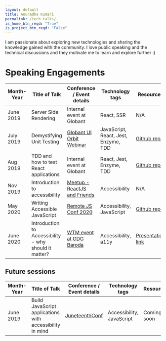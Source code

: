```yaml
---
layout: default
title: Anuradha Kumari
permalink: /tech_talks/
is_home_btn_reqd: "True"
is_project_btn_reqd: "False"
---
```


I am passionate about exploring new technologies and sharing the knowledge gained with the community.
I love public speaking and the technical discussions and they motivate me to learn and explore further :)

# Speaking Engagements

 
| Month-Year 	| Title of Talk                                         	| Conference / Event details                                                                         	| Technology tags                      	| Resources                                                                                                                 	|
|------------	|-------------------------------------------------------	|----------------------------------------------------------------------------------------------------	|--------------------------------------	|---------------------------------------------------------------------------------------------------------------------------	|
| June 2019  	| Server Side Rendering                                 	| Internal event at Globant                                                                          	| React, SSR                           	| N/A                                                                                                                       	|
| July 2019  	| Demystifying Unit Testing                             	| [Globant UI Orbit Webinar](https://www.meetup.com/Globant-UI-Engineering-Events/events/263164261/) 	| JavaScript, React, Jest, Enzyme, TDD 	| [Github repo](https://github.com/anuk79/UnitTestingReactUsingJestAndEnzyme)                                               	|
| Aug 2019   	| TDD and how to test React applications                	| Internal event at Globant                                                                          	| React, Jest, Enzyme, TDD             	| [Github repo](https://github.com/anuk79/CodeRealm_Testing)                                                                	|
| Nov 2019   	| Introduction to accessibility                         	| [Meetup - ReactJS and Friends](https://www.meetup.com/ReactJS-and-Friends/events/265980705/)       	| Accessibility                        	| N/A                                                                                                                       	|
| May 2020   	| Writing Accessible JavaScript                         	| [Remote JS Conf 2020](https://devchat.tv/conferences/javascript-remote-2020/)                      	| Accessibility, JavaScript            	| [Github repo](https://github.com/anuk79/a11yLinks)                                                                        	|
| June 2020  	| Introduction to Accessibility - why should it matter? 	| [WTM event at GDG Baroda](https://www.meetup.com/gdgbaroda/events/270976986/)                      	| Accessibility, a11y                  	| [Presentation link](https://docs.google.com/presentation/d/1_6v9O2BftRnY6E1yg6oCURNU4jpxcen52ZyyGakgMdw/edit?usp=sharing) 	|


## Future sessions

| Month-Year 	| Title of Talk                                         	| Conference / Event details                                                                         	| Technology tags                      	| Resources                                                                                                                 	|
|------------	|-------------------------------------------------------	|----------------------------------------------------------------------------------------------------	|--------------------------------------	|---------------------------------------------------------------------------------------------------------------------------	|
| June 2019  	| Build JavaScript applications with accessibility in mind                                 	| [JuneteenthConf](https://www.juneteenthconf.com/)                                                                          	| Accessibility, JavaScript                           	| Coming soon                                                                                                                       	|


